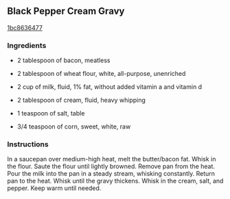 ## Black Pepper Cream Gravy

[1bc8636477](https://recipeland.com/recipe/v/black-pepper-cream-gravy-5380)

### Ingredients

 - 2 tablespoon of bacon, meatless

 - 2 tablespoon of wheat flour, white, all-purpose, unenriched

 - 2 cup of milk, fluid, 1% fat, without added vitamin a and vitamin d

 - 2 tablespoon of cream, fluid, heavy whipping

 - 1 teaspoon of salt, table

 - 3/4 teaspoon of corn, sweet, white, raw

### Instructions

In a saucepan over medium-high heat, melt the butter/bacon fat. Whisk in the flour. Saute the flour until lightly browned. Remove pan from the heat. Pour the milk into the pan in a steady stream, whisking constantly. Return pan to the heat. Whisk until the gravy thickens. Whisk in the cream, salt, and pepper. Keep warm until needed.